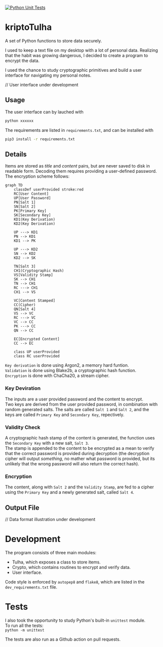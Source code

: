 [![Python Unit Tests](https://github.com/mateuskahler/kriptoTulha/actions/workflows/action-automated-tests.yml/badge.svg)](https://github.com/mateuskahler/kriptoTulha/actions/workflows/action-automated-tests.yml)  
# kriptoTulha
A set of Python functions to store data securely.

I used to keep a text file on my desktop with a lot of personal data. Realizing that the habit was growing dangerous, I decided to create a program to encrypt the data.

I used the chance to study cryptographic primitives and build a user interface for navigating my personal notes. 

// User interface under development

## Usage
The user interface can by lauched with
```sh
python xxxxxx
```

The requirements are listed in `requirements.txt`, and can be installed with
```sh
pip3 install -r requirements.txt
```

## Details

Items are stored as *title* and *content* pairs, but are never saved to disk in readable form. Decoding them requires providing a user-defined password. The encryption scheme follows:


```mermaid
graph TD
    classDef userProvided stroke:red
    RC[User Content]
    UP[User Password]
    PN[Salt 1]
    SN[Salt 2]
    PK[Primary Key]
    SK[Secondary Key]
    KD1(Key Derivation)
    KD2(Key Derivation)

    UP ---> KD1
    PN --> KD1
    KD1 --> PK

    UP ---> KD2
    SN --> KD2
    KD2 --> SK

    TN[Salt 3]
    CH1(Cryptographic Hash)
    VS[Validity Stamp]
    SK --> CH1
    TN --> CH1
    RC ---> CH1
    CH1 --> VS

    VC[Content Stamped]
    CC(Cipher)
    QN[Salt 4]
    VS --> VC
    RC ---> VC
    VC --> CC
    PK ---> CC
    QN --> CC

    EC[Encrypted Content]
    CC --> EC

    class UP userProvided
    class RC userProvided
```

`Key derivation` is done using Argon2, a memory hard funtion.  
`Validation` is done using Blake2b, a cryptographic hash function.  
`Encryption` is done with ChaCha20, a stream cipher.  

### Key Deviration
The inputs are a user provided password and the content to encrypt.  
Two keys are derived from the user provided password, in combination with random generated salts. The salts are called `Salt 1` and `Salt 2`, and the keys are called `Primary Key` and `Secondary Key`, repectively.  
### Validity Check
A cryptographic hash stamp of the content is generated, the function uses the `Secondary Key` with a new salt, `Salt 3`.   
The stamp is appended to the content to be encrypted as a mean to verify that the correct password is provided during decryption (the decryption cipher will output _something_, no mather what password is provided, but its unlikely that the wrong password will also return the correct hash).
### Encryption
The content, along with `Salt 2` and the `Validity Stamp`, are fed to a cipher using the `Primary Key` and a newly generated salt, called `Salt 4`.

## Output File

// Data format illustration under development

# Development 
The program consists of three main modules:
- Tulha, which exposes a class to store items.
- Crypto, which contains routines to encrypt and verify data.
- User interface.

Code style is enforced by `autopep8` and `flake8`, which are listed in the `dev_requirements.txt` file.


# Tests
I also took the opportunity to study Python's built-in `unittest` module.  
To run all the tests:  
`python -m unittest`

The tests are also run as a Github action on pull requests.
